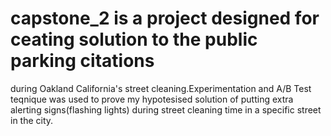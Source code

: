 # capstone_2 is a project designed for ceating solution to the public parking citations 
during Oakland California's street cleaning.Experimentation and A/B Test teqnique was 
used to prove my hypotesised solution of putting extra alerting signs(flashing lights) during street cleaning 
time in a specific street in the city.
